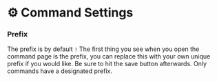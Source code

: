 # ⚙ Command Settings

### Prefix <a href="#prefix" id="prefix"></a>

The prefix is by default `!` The first thing you see when you open the command
page is the prefix, you can replace this with your own unique prefix if you
would like. Be sure to hit the save button afterwards. Only commands have a
designated prefix.
